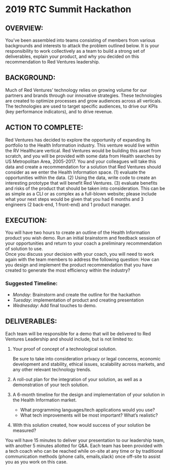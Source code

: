 # 2019 RTC Summit Hackathon
## OVERVIEW:
You’ve been assembled into teams consisting of members from various backgrounds and interests to attack the problem outlined below. It is your responsibility to work collectively as a team to build a strong set of deliverables, explain your product, and why you decided on this recommendation to Red Ventures leadership.
 
## BACKGROUND:
Much of Red Ventures’ technology relies on growing volume for our partners and brands through our innovative strategies. These technologies are created to optimize processes and grow audiences across all verticals. The technologies are used to target specific audiences, to drive our KPIs (key performance indicators), and to drive revenue. 

## ACTION TO COMPLETE:
Red Ventures has decided to explore the opportunity of expanding its portfolio to the Health Information industry. This venture would live within the RV Healthcare vertical. Red Ventures would be building this asset from scratch, and you will  be provided with some data from Health searches by US Metropolitan Area, 2005-2017. You and your colleagues will take this data and create a recommendation for a solution that Red Ventures should consider as we enter the Health Information space. (1) evaluate the opportunities within the data. (2) Using the data, write code to create an interesting prototype that will benefit Red Ventures. (3) evaluate benefits and risks of the product that should be taken into consideration. This can be as simple as a CLI or as complex as a full-blown website; please include what your next steps would be given that you had 6 months and 3 engineers (2 back-end, 1 front-end) and 1 product manager.
 
## EXECUTION:
You will have two hours to create an outline of the Health Information product you wish demo. Run an initial brainstorm and feedback session of your opportunities and return to your coach a preliminary recommendation of solution to use.  
Once you discuss your decision with your coach, you will need to work again with the team members to address the following question: How can you design and implement the product recommendation that you have created to generate the most efficiency within the industry? 

### Suggested Timeline: 
- *Monday*: Brainstorm and create the outline for the hackathon
- *Tuesday*: implementation of product and creating presentation
- *Wednesday*: Add final touches to demo.

 
## DELIVERABLES:
Each team will be responsible for a demo that will be delivered to Red Ventures Leadership and should include, but is not limited to:
1. Your proof of concept of a technological solution.

   Be sure to take into consideration privacy or legal concerns, economic development and stability, ethical issues, scalability across markets, and any other relevant technology trends.
2. A roll-out plan for the integration of your solution, as well as a demonstration of your tech solution.
3. A 6-month timeline for the design and implementation of your solution in the Health Information market.
    - What programming languages/tech applications would you use?
    - What tech improvements will be most important?  What’s realistic?
4. With this solution created, how would success of your solution be measured?

You will have 15 minutes to deliver your presentation to our leadership team, with another 5 minutes allotted for Q&A. Each team has been provided with a tech coach who can be reached while on-site at any time or by traditional communication methods (phone calls, emails,slack) once off-site to assist you as you work on this case.

